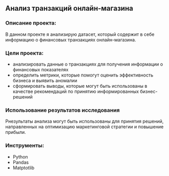 ## Анализ транзакций онлайн-магазина

### Описание проекта:
В данном проекте я анализирую датасет, который содержит в себе информацию о финансовых транзакциях онлайн-магазина.

### Цели проекта:
- анализировать данные о транзакциях для получения информации о финансовых показателях 
- определить метрики, которые помогут оценить эффективность бизнеса и выявить аномалии
- сформировать выводы, которые могут быть использованы в качестве рекомендаций по принятию информированных бизнес-решений
  
### Использование результатов исследования
Рнезультаты анализа могут быть использованы для принятия решений, направленных на оптимизацию маркетинговой стратегии и повышение прибыли.

### Инструменты:
- Python
- Pandas
- Matptotlib
